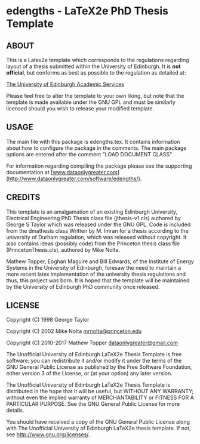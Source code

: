 # edengths - LaTeX2e PhD Thesis Template

## ABOUT

This is a Latex2e template which corresponds to the
regulations regarding layout of a thesis submitted within the University
of Edinburgh. It is **not official**, but conforms as best as possible to the
regulation as detailed at:

[The University of Edinburgh Academic Services](http://www.ed.ac.uk/academic-services/students/thesis-submission)

Please feel free to alter the template to your own liking, but note that
the template is made available under the GNU GPL and must be similarly
licensed should you wish to release your modified template.

## USAGE

The main file with this package is edengths.tex. It contains information about
how to configure the package in the comments. The main package options are 
entered after the comment "LOAD DOCUMENT CLASS"

For information regarding compiling the package please see the supporting 
documentation at
[www.dataonlygreater.com](http://www.dataonlygreater.com/software/edengths/).

## CREDITS

This template is an amalgamation of an existing Edinburgh University,
Electrical Engineering PhD Thesis class file (jthesis-v1.cls) authored by
George S Taylor which was released under the GNU GPL.
Code is included from the dmathesis class Written by M. Imran
for a thesis according to the university of Durham regulation, which was
released without copyright. It also contains ideas (possibly code) from the
Princeton thesis class file (PrincetonThesis.cls), authored by Mike Nolta.

Mathew Topper, Eoghan Maguire and Bill Edwards, of the Institute of Energy
Systems in the University of Edinburgh, foresaw the need to maintain a
more recent latex implementation of the university thesis regulations and thus,
this project was born. It is hoped that the template will be maintained by the
University of Edinburgh PhD community once released.

## LICENSE

Copyright (C) 1998 George Taylor

Copyright (C) 2002 Mike Nolta <mrnolta@princeton.edu>

Copyright (C) 2010-2017 Mathew Topper <dataonlygreater@gmail.com>

The Unofficial University of Edinburgh LaTeX2e Thesis
Template is free software: you can redistribute it and/or modify
it under the terms of the GNU General Public License as published by
the Free Software Foundation, either version 3 of the License, or
(at your option) any later version.

The Unofficial University of Edinburgh LaTeX2e Thesis
Template is distributed in the hope that it will be useful,
but WITHOUT ANY WARRANTY; without even the implied warranty of
MERCHANTABILITY or FITNESS FOR A PARTICULAR PURPOSE.  See the
GNU General Public License for more details.

You should have received a copy of the GNU General Public License
along with The Unofficial University of Edinburgh LaTeX2e thesis template.
If not, see <http://www.gnu.org/licenses/>.
